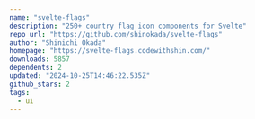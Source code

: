 ```yaml
---
name: "svelte-flags"
description: "250+ country flag icon components for Svelte"
repo_url: "https://github.com/shinokada/svelte-flags"
author: "Shinichi Okada"
homepage: "https://svelte-flags.codewithshin.com/"
downloads: 5857
dependents: 2
updated: "2024-10-25T14:46:22.535Z"
github_stars: 2
tags: 
  - ui
---
```

